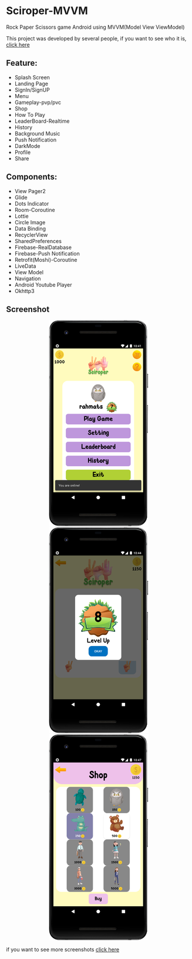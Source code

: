 # Sciroper-MVVM
Rock Paper Scissors game Android using MVVM(Model View ViewModel)

This project was developed by several people, if you want to see who it is, [click here](https://github.com/riskiilyas/Sciroper-Android-Game/graphs/contributors)
## Feature:
- Splash Screen
- Landing Page
- SignIn/SignUP
- Menu
- Gameplay-pvp/pvc
- Shop
- How To Play
- LeaderBoard-Realtime
- History
- Background Music
- Push Notification
- DarkMode
- Profile
- Share

## Components:
- View Pager2
- Glide
- Dots Indicator
- Room-Coroutine
- Lottie
- Circle Image
- Data Binding
- RecyclerView
- SharedPreferences
- Firebase-RealDatabase
- Firebase-Push Notification
- Retrofit(Moshi)-Coroutine
- LiveData
- View Model
- Navigation
- Android Youtube Player
- Okhttp3

## Screenshot
<p align="center">
  <img src="ss/menu.png" width="270">
  <img src="ss/lvup.png" width="270">
  <img src="ss/shop.png" width="270">
</p>

if you want to see more screenshots [click here](https://github.com/rahmatsugiarto/Sciroper-MVVM/tree/master/ss)
